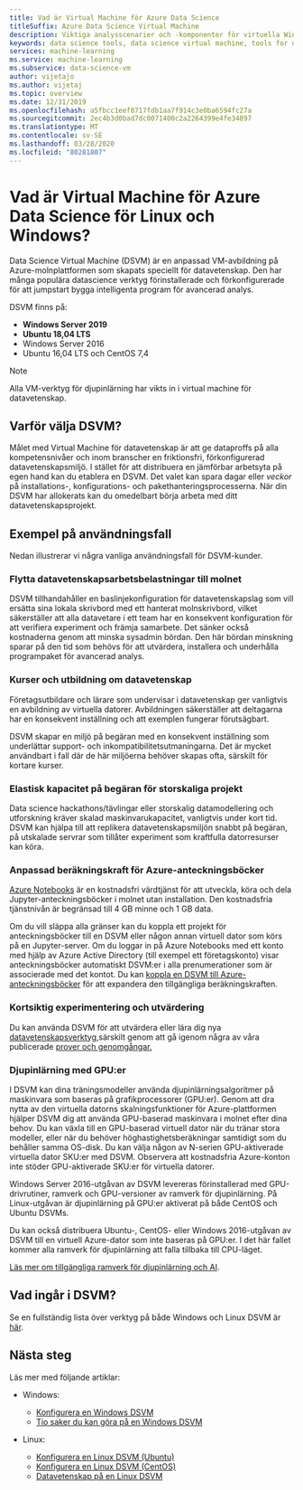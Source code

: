 ```yaml
---
title: Vad är Virtual Machine för Azure Data Science
titleSuffix: Azure Data Science Virtual Machine
description: Viktiga analysscenarier och -komponenter för virtuella Windows- och Linux-datorer för datavetenskap.
keywords: data science tools, data science virtual machine, tools for data science, linux data science
services: machine-learning
ms.service: machine-learning
ms.subservice: data-science-vm
author: vijetajo
ms.author: vijetaj
ms.topic: overview
ms.date: 12/31/2019
ms.openlocfilehash: a5fbcc1eef8717fdb1aa7f914c3e0ba6594fc27a
ms.sourcegitcommit: 2ec4b3d0bad7dc0071400c2a2264399e4fe34897
ms.translationtype: MT
ms.contentlocale: sv-SE
ms.lasthandoff: 03/28/2020
ms.locfileid: "80281807"
---
```

# <a name="what-is-the-azure-data-science-virtual-machine-for-linux-and-windows"></a>Vad är Virtual Machine för Azure Data Science för Linux och Windows?

Data Science Virtual Machine (DSVM) är en anpassad VM-avbildning på Azure-molnplattformen som skapats speciellt för datavetenskap. Den har många populära datascience verktyg förinstallerade och förkonfigurerade för att jumpstart bygga intelligenta program för avancerad analys. 

DSVM finns på:
+ **Windows Server 2019**
+ **Ubuntu 18,04 LTS**
+ Windows Server 2016
+ Ubuntu 16,04 LTS och CentOS 7,4


> [!NOTE]
> Alla VM-verktyg för djupinlärning har vikts in i virtual machine för datavetenskap. 


## <a name="why-choose-the-dsvm"></a>Varför välja DSVM?
Målet med Virtual Machine för datavetenskap är att ge dataproffs på alla kompetensnivåer och inom branscher en friktionsfri, förkonfigurerad datavetenskapsmiljö. I stället för att distribuera en jämförbar arbetsyta på egen hand kan du etablera en DSVM. Det valet kan spara dagar eller _veckor_ på installations-, konfigurations- och pakethanteringsprocesserna. När din DSVM har allokerats kan du omedelbart börja arbeta med ditt datavetenskapsprojekt.

## <a name="sample-use-cases"></a>Exempel på användningsfall

Nedan illustrerar vi några vanliga användningsfall för DSVM-kunder.

### <a name="moving-data-science-workloads-to-the-cloud"></a>Flytta datavetenskapsarbetsbelastningar till molnet

DSVM tillhandahåller en baslinjekonfiguration för datavetenskapslag som vill ersätta sina lokala skrivbord med ett hanterat molnskrivbord, vilket säkerställer att alla datavetare i ett team har en konsekvent konfiguration för att verifiera experiment och främja samarbete. Det sänker också kostnaderna genom att minska sysadmin bördan. Den här bördan minskning sparar på den tid som behövs för att utvärdera, installera och underhålla programpaket för avancerad analys.

### <a name="data-science-training-and-education"></a>Kurser och utbildning om datavetenskap
Företagsutbildare och lärare som undervisar i datavetenskap ger vanligtvis en avbildning av virtuella datorer. Avbildningen säkerställer att deltagarna har en konsekvent inställning och att exemplen fungerar förutsägbart. 

DSVM skapar en miljö på begäran med en konsekvent inställning som underlättar support- och inkompatibilitetsutmaningarna. Det är mycket användbart i fall där de här miljöerna behöver skapas ofta, särskilt för kortare kurser.

### <a name="on-demand-elastic-capacity-for-large-scale-projects"></a>Elastisk kapacitet på begäran för storskaliga projekt
Data science hackathons/tävlingar eller storskalig datamodellering och utforskning kräver skalad maskinvarukapacitet, vanligtvis under kort tid. DSVM kan hjälpa till att replikera datavetenskapsmiljön snabbt på begäran, på utskalade servrar som tillåter experiment som kraftfulla datorresurser kan köra.

### <a name="custom-compute-power-for-azure-notebooks"></a>Anpassad beräkningskraft för Azure-anteckningsböcker
[Azure Notebooks](../../notebooks/azure-notebooks-overview.md) är en kostnadsfri värdtjänst för att utveckla, köra och dela Jupyter-anteckningsböcker i molnet utan installation. Den kostnadsfria tjänstnivån är begränsad till 4 GB minne och 1 GB data. 

Om du vill släppa alla gränser kan du koppla ett projekt för anteckningsböcker till en DSVM eller någon annan virtuell dator som körs på en Jupyter-server. Om du loggar in på Azure Notebooks med ett konto med hjälp av Azure Active Directory (till exempel ett företagskonto) visar anteckningsböcker automatiskt DSVM:er i alla prenumerationer som är associerade med det kontot. Du kan [koppla en DSVM till Azure-anteckningsböcker](../../notebooks/configure-manage-azure-notebooks-projects.md#compute-tier) för att expandera den tillgängliga beräkningskraften.

### <a name="short-term-experimentation-and-evaluation"></a>Kortsiktig experimentering och utvärdering
Du kan använda DSVM för att utvärdera eller lära dig nya [datavetenskapsverktyg,](./tools-included.md)särskilt genom att gå igenom några av våra publicerade [prover och genomgångar.](./dsvm-samples-and-walkthroughs.md)


### <a name="deep-learning-with-gpus"></a>Djupinlärning med GPU:er
I DSVM kan dina träningsmodeller använda djupinlärningsalgoritmer på maskinvara som baseras på grafikprocessorer (GPU:er). Genom att dra nytta av den virtuella datorns skalningsfunktioner för Azure-plattformen hjälper DSVM dig att använda GPU-baserad maskinvara i molnet efter dina behov. Du kan växla till en GPU-baserad virtuell dator när du tränar stora modeller, eller när du behöver höghastighetsberäkningar samtidigt som du behåller samma OS-disk. Du kan välja någon av N-serien GPU-aktiverade virtuella dator SKU:er med DSVM. Observera att kostnadsfria Azure-konton inte stöder GPU-aktiverade SKU:er för virtuella datorer.

Windows Server 2016-utgåvan av DSVM levereras förinstallerad med GPU-drivrutiner, ramverk och GPU-versioner av ramverk för djupinlärning. På Linux-utgåvan är djupinlärning på GPU:er aktiverat på både CentOS och Ubuntu DSVMs. 

Du kan också distribuera Ubuntu-, CentOS- eller Windows 2016-utgåvan av DSVM till en virtuell Azure-dator som inte baseras på GPU:er. I det här fallet kommer alla ramverk för djupinlärning att falla tillbaka till CPU-läget.
 
[Läs mer om tillgängliga ramverk för djupinlärning och AI](dsvm-tools-deep-learning-frameworks.md).

<a name="included"></a>

## <a name="whats-included-on-the-dsvm"></a>Vad ingår i DSVM?

Se en fullständig lista över verktyg på både Windows och Linux DSVM är [här](tools-included.md).

## <a name="next-steps"></a>Nästa steg

Läs mer med följande artiklar:

+ Windows:
  + [Konfigurera en Windows DSVM](provision-vm.md)
  + [Tio saker du kan göra på en Windows DSVM](vm-do-ten-things.md)

+ Linux:
  + [Konfigurera en Linux DSVM (Ubuntu)](dsvm-ubuntu-intro.md)
  + [Konfigurera en Linux DSVM (CentOS)](linux-dsvm-intro.md)
  + [Datavetenskap på en Linux DSVM](linux-dsvm-walkthrough.md)
